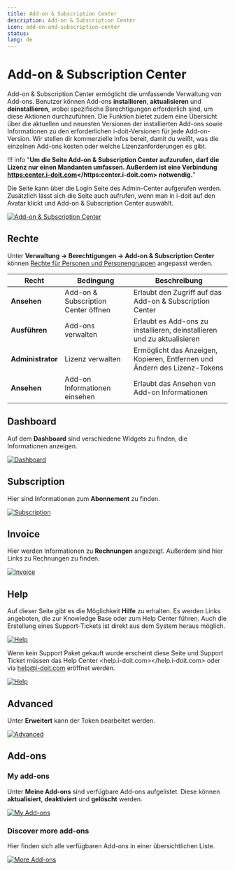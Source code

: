 ```yaml
---
title: Add-on & Subscription Center
description: Add-on & Subscription Center
icon: add-on-and-subscription-center
status:
lang: de
---
```


# Add-on & Subscription Center

Add-on & Subscription Center ermöglicht die umfassende Verwaltung von Add-ons. Benutzer können Add-ons **installieren**, **aktualisieren** und **deinstallieren**, wobei spezifische Berechtigungen erforderlich sind, um diese Aktionen durchzuführen. Die Funktion bietet zudem eine Übersicht über die aktuellen und neuesten Versionen der installierten Add-ons sowie Informationen zu den erforderlichen i-doit-Versionen für jede Add-on-Version. Wir stellen dir kommerzielle Infos bereit, damit du weißt, was die einzelnen Add-ons kosten oder welche Lizenzanforderungen es gibt.

!!! info "**Um die Seite Add-on & Subscription Center aufzurufen, darf die Lizenz nur einen Mandanten umfassen. Außerdem ist eine Verbindung <https:center.i-doit.com></https:center.i-doit.com> notwendig.**"

Die Seite kann über die Login Seite des Admin-Center aufgerufen werden. Zusätzlich lässt sich die Seite auch aufrufen, wenn man in i-doit auf den Avatar klickt und Add-on & Subscription Center auswählt.

[![Add-on & Subscription Center](../assets/images/de/administration/add-on-and-subscription-center/asc-1.png)](../assets/images/de/administration/add-on-and-subscription-center/asc-1.png)

## Rechte

Unter **Verwaltung → Berechtigungen → Add-on & Subscription Center** können [Rechte für Personen und Personengruppen](../effizientes-dokumentieren/rechteverwaltung/index.md) angepasst werden.

| Recht             | Bedingung                           | Beschreibung                                                              |
| ----------------- | ----------------------------------- | ------------------------------------------------------------------------- |
| **Ansehen**       | Add-on & Subscription Center öffnen | Erlaubt den Zugriff auf das Add-on & Subscription Center                  |
| **Ausführen**     | Add-ons verwalten                   | Erlaubt es Add-ons zu installieren, deinstallieren und zu aktualisieren   |
| **Administrator** | Lizenz verwalten                    | Ermöglicht das Anzeigen, Kopieren, Entfernen und Ändern des Lizenz-Tokens |
| **Ansehen**       | Add-on Informationen einsehen       | Erlaubt das Ansehen von Add-on Informationen                              |

## Dashboard

Auf dem **Dashboard** sind verschiedene Widgets zu finden, die Informationen anzeigen.

[![Dashboard](../assets/images/de/administration/add-on-and-subscription-center/asc-2.png)](../assets/images/de/administration/add-on-and-subscription-center/asc-2.png)

## Subscription

Hier sind Informationen zum **Abonnement** zu finden.

[![Subscription](../assets/images/de/administration/add-on-and-subscription-center/asc-3.png)](../assets/images/de/administration/add-on-and-subscription-center/asc-3.png)

## Invoice

Hier werden Informationen zu **Rechnungen** angezeigt. Außerdem sind hier Links zu Rechnungen zu finden.

[![Invoice](../assets/images/de/administration/add-on-and-subscription-center/asc-4.png)](../assets/images/de/administration/add-on-and-subscription-center/asc-4.png)

## Help

Auf dieser Seite gibt es die Möglichkeit **Hilfe** zu erhalten. Es werden Links angeboten, die zur Knowledge Base oder zum Help Center führen. Auch die Erstellung eines Support-Tickets ist direkt aus dem System heraus möglich.

[![Help](../assets/images/de/administration/add-on-and-subscription-center/asc-5.png)](../assets/images/de/administration/add-on-and-subscription-center/asc-5.png)

Wenn kein Support Paket gekauft wurde erscheint diese Seite und Support Ticket müssen das Help Center <help.i-doit.com></help.i-doit.com> oder via <help@i-doit.com> eröffnet werden.

[![Help](../assets/images/de/administration/add-on-and-subscription-center/asc-5-1.png)](../assets/images/de/administration/add-on-and-subscription-center/asc-5-1.png)

## Advanced

Unter **Erweitert** kann der Token bearbeitet werden.

[![Advanced](../assets/images/de/administration/add-on-and-subscription-center/asc-6.png)](../assets/images/de/administration/add-on-and-subscription-center/asc-6.png)

## Add-ons

### My add-ons

Unter **Meine Add-ons** sind verfügbare Add-ons aufgelistet. Diese können **aktualisiert**, **deaktiviert** und **gelöscht** werden.

[![My Add-ons](../assets/images/de/administration/add-on-and-subscription-center/asc-7.png)](../assets/images/de/administration/add-on-and-subscription-center/asc-7.png)

### Discover more add-ons

Hier finden sich alle verfügbaren Add-ons in einer übersichtlichen Liste.

[![More Add-ons](../assets/images/de/administration/add-on-and-subscription-center/asc-8.png)](../assets/images/de/administration/add-on-and-subscription-center/asc-8.png)
